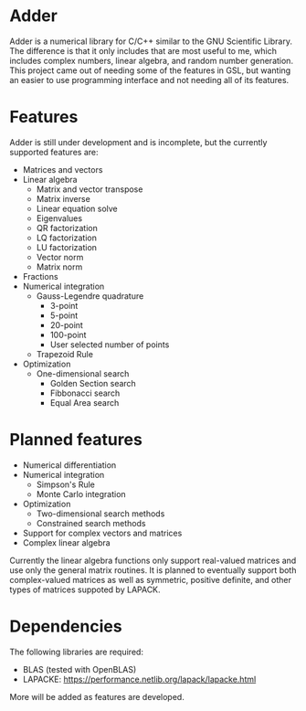 # Adder
Adder is a numerical library for C/C++ similar to the GNU Scientific Library. The difference is that it only includes
that are most useful to me, which includes complex numbers, linear algebra, and random number generation.
This project came out of needing some of the features in GSL, but wanting an easier to use programming interface and not needing all of its features.

# Features
Adder is still under development and is incomplete, but the currently supported features are:
* Matrices and vectors
* Linear algebra
  * Matrix and vector transpose
  * Matrix inverse
  * Linear equation solve
  * Eigenvalues
  * QR factorization
  * LQ factorization
  * LU factorization
  * Vector norm
  * Matrix norm
* Fractions
* Numerical integration
  * Gauss-Legendre quadrature
    * 3-point
    * 5-point
    * 20-point
    * 100-point
    * User selected number of points
  * Trapezoid Rule
* Optimization
  * One-dimensional search
    * Golden Section search
    * Fibbonacci search
    * Equal Area search

<!--Linear algebra operations are performed using LAPACKE (https://performance.netlib.org/lapack/lapacke.html), a C language-->
<!--interface for LAPACK.-->

# Planned features
* Numerical differentiation
* Numerical integration
	* Simpson's Rule
	* Monte Carlo integration
* Optimization
	* Two-dimensional search methods
	 * Constrained search methods
* Support for complex vectors and matrices
* Complex linear algebra

Currently the linear algebra functions only support real-valued matrices and
use only the general matrix routines. It is planned to eventually support
both complex-valued matrices as well as symmetric, positive definite, and other
types of matrices suppoted by LAPACK.

# Dependencies
The following libraries are required:
* BLAS (tested with OpenBLAS)
* LAPACKE:  https://performance.netlib.org/lapack/lapacke.html

More will be added as features are developed.
